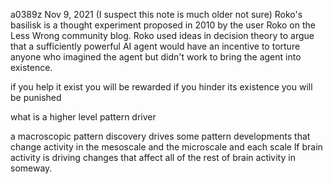 a0389z
Nov 9, 2021 (I suspect this note is much older not sure)
Roko's basilisk is a thought experiment proposed in 2010 by the user Roko on the Less Wrong community blog. Roko used ideas in decision theory to argue that a sufficiently powerful AI agent would have an incentive to torture anyone who imagined the agent but didn't work to bring the agent into existence.

if you help it exist you will be rewarded
if you hinder its existence you will be punished 

what is a higher level pattern driver

a macroscopic pattern discovery drives some pattern developments that change activity in the mesoscale and the microscale and each scale lf brain activity is driving changes that affect all of the rest of brain activity in someway.


